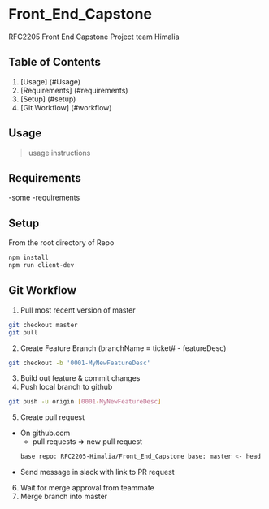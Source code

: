 # Front_End_Capstone
RFC2205 Front End Capstone Project team Himalia


## Table of Contents

1. [Usage] (#Usage)
2. [Requirements] (#requirements)
3. [Setup] (#setup)
4. [Git Workflow] (#workflow)

## Usage

> usage instructions

## Requirements

-some
-requirements

## Setup

From the root directory of Repo

```sh
npm install
npm run client-dev
```

## Git Workflow

1. Pull most recent version of master
```sh
git checkout master
git pull
```
2. Create Feature Branch (branchName = ticket# - featureDesc)
```sh
git checkout -b '0001-MyNewFeatureDesc'
```
3. Build out feature & commit changes
4. Push local branch to github
```sh
git push -u origin [0001-MyNewFeatureDesc]
```
5. Create pull request
  - On github.com
      - pull requests => new pull request  
      ```sh
      base repo: RFC2205-Himalia/Front_End_Capstone base: master <- head repo: RFC2205-Himalia/ compare: 0001-MyNewFeatureDesc
      ```
  - Send message in slack with link to PR request
6. Wait for merge approval from teammate
7. Merge branch into master
